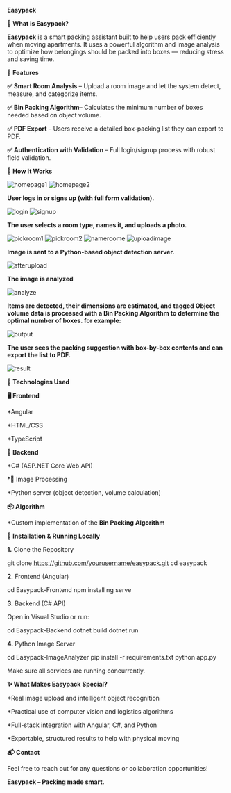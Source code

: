 **Easypack**



**🧳 What is Easypack?**

**Easypack** is a smart packing assistant built to help users pack efficiently when moving apartments. It uses a powerful algorithm and image analysis to optimize how belongings should be packed into boxes — reducing stress and saving time.

**🚀 Features**

**✅ Smart Room Analysis** – Upload a room image and let the system detect, measure, and categorize items.

**✅ Bin Packing Algorithm**– Calculates the minimum number of boxes needed based on object volume.

**✅ PDF Export** – Users receive a detailed box-packing list they can export to PDF.

**✅ Authentication with Validation** – Full login/signup process with robust field validation.

**🧠 How It Works**



![homepage1](https://github.com/user-attachments/assets/32efdf7b-8eb7-4689-b663-42ee68bc63c5)
![homepage2](https://github.com/user-attachments/assets/9f50245e-b9bd-4659-b2d8-b53fdbd6c0b7)

**User logs in or signs up (with full form validation).**

![login](https://github.com/user-attachments/assets/41275726-0370-41f9-a8f0-93f36c9627e8)
![signup](https://github.com/user-attachments/assets/7694217c-05c6-42fe-8d26-768ba3bb9c2c)


**The user selects a room type, names it, and uploads a photo.**


![pickroom1](https://github.com/user-attachments/assets/e3e356e3-d102-4f0c-8313-cb95393cf696)
![pickroom2](https://github.com/user-attachments/assets/5dd149fc-657b-447f-bd2b-bebc7147e84a)
![nameroome](https://github.com/user-attachments/assets/53c49bd0-2f7d-4627-88af-fae53c469c5e)
![uploadimage](https://github.com/user-attachments/assets/ee4afdb2-0452-4d64-97cf-0f5f91cb1d10)



**Image is sent to a Python-based object detection server.**


![afterupload](https://github.com/user-attachments/assets/fe6939ff-7652-4846-9e9a-7a48b3d151d0)


**The image is analyzed**


![analyze](https://github.com/user-attachments/assets/fe400308-d817-4b51-8891-3286f090f8ad)

**Items are detected, their dimensions are estimated, and tagged
Object volume data is processed with a Bin Packing Algorithm to determine the optimal number of boxes.
for example:**


![output](https://github.com/user-attachments/assets/bda31fc4-7ea4-493f-b204-45f03efcd158)

**The user sees the packing suggestion with box-by-box contents and can export the list to PDF.**


![result](https://github.com/user-attachments/assets/39d236e2-9b87-475f-be60-e165043293b8)


**🧰 Technologies Used**

**🖥 Frontend**

*Angular

*HTML/CSS

*TypeScript

**🧪 Backend**

*C# (ASP.NET Core Web API)

*🤖 Image Processing

*Python server (object detection, volume calculation)

**📦 Algorithm**

*Custom implementation of the **Bin Packing Algorithm**

**📄 Installation & Running Locally**

**1.** Clone the Repository

git clone https://github.com/yourusername/easypack.git
cd easypack

**2.** Frontend (Angular)

cd Easypack-Frontend
npm install
ng serve

**3.** Backend (C# API)

Open in Visual Studio or run:

cd Easypack-Backend
 dotnet build
 dotnet run

**4.** Python Image Server

cd Easypack-ImageAnalyzer
pip install -r requirements.txt
python app.py

Make sure all services are running concurrently.

**✨ What Makes Easypack Special?**

*Real image upload and intelligent object recognition

*Practical use of computer vision and logistics algorithms

*Full-stack integration with Angular, C#, and Python

*Exportable, structured results to help with physical moving

**📬 Contact**

Feel free to reach out for any questions or collaboration opportunities!

**Easypack – Packing made smart.**


